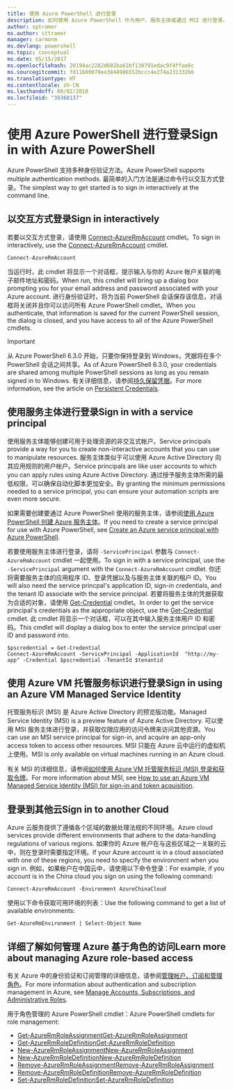 ```yaml
---
title: 使用 Azure PowerShell 进行登录
description: 如何使用 Azure PowerShell 作为用户、服务主体或通过 MSI 进行登录。
author: sptramer
ms.author: sttramer
manager: carmonm
ms.devlang: powershell
ms.topic: conceptual
ms.date: 05/15/2017
ms.openlocfilehash: 20194ac2282d602ba61bf130791edac9f4ffae6c
ms.sourcegitcommit: fd11600079ee3844986552bccc4e274a231332b6
ms.translationtype: HT
ms.contentlocale: zh-CN
ms.lasthandoff: 08/02/2018
ms.locfileid: "39368137"
---
```

# <a name="sign-in-with-azure-powershell"></a><span data-ttu-id="a87da-103">使用 Azure PowerShell 进行登录</span><span class="sxs-lookup"><span data-stu-id="a87da-103">Sign in with Azure PowerShell</span></span>

<span data-ttu-id="a87da-104">Azure PowerShell 支持多种身份验证方法。</span><span class="sxs-lookup"><span data-stu-id="a87da-104">Azure PowerShell supports multiple authentication methods.</span></span> <span data-ttu-id="a87da-105">最简单的入门方法是通过命令行以交互方式登录。</span><span class="sxs-lookup"><span data-stu-id="a87da-105">The simplest way to get started is to sign in interactively at the command line.</span></span>

## <a name="sign-in-interactively"></a><span data-ttu-id="a87da-106">以交互方式登录</span><span class="sxs-lookup"><span data-stu-id="a87da-106">Sign in interactively</span></span>

<span data-ttu-id="a87da-107">若要以交互方式登录，请使用 [Connect-AzureRmAccount](/powershell/module/azurerm.profile/connect-azurermaccount) cmdlet。</span><span class="sxs-lookup"><span data-stu-id="a87da-107">To sign in interactively, use the [Connect-AzureRmAccount](/powershell/module/azurerm.profile/connect-azurermaccount) cmdlet.</span></span>

```azurepowershell
Connect-AzureRmAccount
```

<span data-ttu-id="a87da-108">当运行时，此 cmdlet 将显示一个对话框，提示输入与你的 Azure 帐户关联的电子邮件地址和密码。</span><span class="sxs-lookup"><span data-stu-id="a87da-108">When run, this cmdlet will bring up a dialog box prompting you for your email address and password associated with your Azure account.</span></span> <span data-ttu-id="a87da-109">进行身份验证时，将为当前 PowerShell 会话保存该信息，对话框将关闭并且你可以访问所有 Azure PowerShell cmdlet。</span><span class="sxs-lookup"><span data-stu-id="a87da-109">When you authenticate, that information is saved for the current PowerShell session, the dialog is closed, and you have access to all of the Azure PowerShell cmdlets.</span></span>

> [!IMPORTANT]
> <span data-ttu-id="a87da-110">从 Azure PowerShell 6.3.0 开始，只要你保持登录到 Windows，凭据将在多个 PowerShell 会话之间共享。</span><span class="sxs-lookup"><span data-stu-id="a87da-110">As of Azure PowerShell 6.3.0, your credentials are shared among multiple PowerShell sessions as long as you remain signed in to Windows.</span></span> <span data-ttu-id="a87da-111">有关详细信息，请参阅[持久保留凭据](context-persistence.md)。</span><span class="sxs-lookup"><span data-stu-id="a87da-111">For more information, see the article on [Persistent Credentials](context-persistence.md).</span></span>

## <a name="sign-in-with-a-service-principal"></a><span data-ttu-id="a87da-112">使用服务主体进行登录</span><span class="sxs-lookup"><span data-stu-id="a87da-112">Sign in with a service principal</span></span>

<span data-ttu-id="a87da-113">使用服务主体能够创建可用于处理资源的非交互式帐户。</span><span class="sxs-lookup"><span data-stu-id="a87da-113">Service principals provide a way for you to create non-interactive accounts that you can use to manipulate resources.</span></span> <span data-ttu-id="a87da-114">服务主体类似于可以使用 Azure Active Directory 向其应用规则的用户帐户。</span><span class="sxs-lookup"><span data-stu-id="a87da-114">Service principals are like user accounts to which you can apply rules using Azure Active Directory.</span></span> <span data-ttu-id="a87da-115">通过授予服务主体所需的最低权限，可以确保自动化脚本更加安全。</span><span class="sxs-lookup"><span data-stu-id="a87da-115">By granting the minimum permissions needed to a service principal, you can ensure your automation scripts are even more secure.</span></span>

<span data-ttu-id="a87da-116">如果需要创建要通过 Azure PowerShell 使用的服务主体，请参阅[使用 Azure PowerShell 创建 Azure 服务主体](create-azure-service-principal-azureps.md)。</span><span class="sxs-lookup"><span data-stu-id="a87da-116">If you need to create a service principal for use with Azure PowerShell, see [Create an Azure service principal with Azure PowerShell](create-azure-service-principal-azureps.md).</span></span>

<span data-ttu-id="a87da-117">若要使用服务主体进行登录，请将 `-ServicePrincipal` 参数与 `Connect-AzureRmAccount` cmdlet 一起使用。</span><span class="sxs-lookup"><span data-stu-id="a87da-117">To sign in with a service principal, use the `-ServicePrincipal` argument with the `Connect-AzureRmAccount` cmdlet.</span></span> <span data-ttu-id="a87da-118">你还将需要服务主体的应用程序 ID、登录凭据以及与服务主体关联的租户 ID。</span><span class="sxs-lookup"><span data-stu-id="a87da-118">You will also need the service princpal's application ID, sign-in credentials, and the tenant ID associate with the service principal.</span></span> <span data-ttu-id="a87da-119">若要将服务主体的凭据获取为合适的对象，请使用 [Get-Credential](/powershell/module/microsoft.powershell.security/get-credential) cmdlet。</span><span class="sxs-lookup"><span data-stu-id="a87da-119">In order to get the service principal's credentials as the appropriate object, use the [Get-Credential](/powershell/module/microsoft.powershell.security/get-credential) cmdlet.</span></span> <span data-ttu-id="a87da-120">此 cmdlet 将显示一个对话框，可以在其中输入服务主体用户 ID 和密码。</span><span class="sxs-lookup"><span data-stu-id="a87da-120">This cmdlet will display a dialog box to enter the service principal user ID and password into.</span></span>

```azurepowershell-interactive
$pscredential = Get-Credential
Connect-AzureRmAccount -ServicePrincipal -ApplicationId  "http://my-app" -Credential $pscredential -TenantId $tenantid
```

## <a name="sign-in-using-an-azure-vm-managed-service-identity"></a><span data-ttu-id="a87da-121">使用 Azure VM 托管服务标识进行登录</span><span class="sxs-lookup"><span data-stu-id="a87da-121">Sign in using an Azure VM Managed Service Identity</span></span>

<span data-ttu-id="a87da-122">托管服务标识 (MSI) 是 Azure Active Directory 的预览版功能。</span><span class="sxs-lookup"><span data-stu-id="a87da-122">Managed Service Identity (MSI) is a preview feature of Azure Active Directory.</span></span> <span data-ttu-id="a87da-123">可以使用 MSI 服务主体进行登录，并获取仅限应用的访问令牌来访问其他资源。</span><span class="sxs-lookup"><span data-stu-id="a87da-123">You can use an MSI service principal for sign-in, and acquire an app-only access token to access other resources.</span></span> <span data-ttu-id="a87da-124">MSI 只能在 Azure 云中运行的虚拟机上使用。</span><span class="sxs-lookup"><span data-stu-id="a87da-124">MSI is only available on virtual machines running in an Azure cloud.</span></span>

<span data-ttu-id="a87da-125">有关 MSI 的详细信息，请参阅[如何使用 Azure VM 托管服务标识 (MSI) 登录和获取令牌](/azure/active-directory/msi-how-to-get-access-token-using-msi)。</span><span class="sxs-lookup"><span data-stu-id="a87da-125">For more information about MSI, see [How to use an Azure VM Managed Service Identity (MSI) for sign-in and token acquisition](/azure/active-directory/msi-how-to-get-access-token-using-msi).</span></span>

## <a name="sign-in-to-another-cloud"></a><span data-ttu-id="a87da-126">登录到其他云</span><span class="sxs-lookup"><span data-stu-id="a87da-126">Sign in to another Cloud</span></span>

<span data-ttu-id="a87da-127">Azure 云服务提供了遵循各个区域的数据处理法规的不同环境。</span><span class="sxs-lookup"><span data-stu-id="a87da-127">Azure cloud services provide different environments that adhere to the data-handling regulations of various regions.</span></span> <span data-ttu-id="a87da-128">如果你的 Azure 帐户在与这些区域之一关联的云中，则在登录时需要指定环境。</span><span class="sxs-lookup"><span data-stu-id="a87da-128">If your Azure account is in a cloud associated with one of these regions, you need to specify the environment when you sign in.</span></span> <span data-ttu-id="a87da-129">例如，如果帐户在中国云中，请使用以下命令登录：</span><span class="sxs-lookup"><span data-stu-id="a87da-129">For example, if you account is in the China cloud you sign on using the following command:</span></span>

```azurepowershell-interactive
Connect-AzureRmAccount -Environment AzureChinaCloud
```

<span data-ttu-id="a87da-130">使用以下命令获取可用环境的列表：</span><span class="sxs-lookup"><span data-stu-id="a87da-130">Use the following command to get a list of available environments:</span></span>

```azurepowershell-interactive
Get-AzureRmEnvironment | Select-Object Name
```

## <a name="learn-more-about-managing-azure-role-based-access"></a><span data-ttu-id="a87da-131">详细了解如何管理 Azure 基于角色的访问</span><span class="sxs-lookup"><span data-stu-id="a87da-131">Learn more about managing Azure role-based access</span></span>

<span data-ttu-id="a87da-132">有关 Azure 中的身份验证和订阅管理的详细信息，请参阅[管理帐户、订阅和管理角色](/azure/active-directory/role-based-access-control-configure)。</span><span class="sxs-lookup"><span data-stu-id="a87da-132">For more information about authentication and subscription management in Azure, see [Manage Accounts, Subscriptions, and Administrative Roles](/azure/active-directory/role-based-access-control-configure).</span></span>

<span data-ttu-id="a87da-133">用于角色管理的 Azure PowerShell cmdlet：</span><span class="sxs-lookup"><span data-stu-id="a87da-133">Azure PowerShell cmdlets for role management:</span></span>

* [<span data-ttu-id="a87da-134">Get-AzureRmRoleAssignment</span><span class="sxs-lookup"><span data-stu-id="a87da-134">Get-AzureRmRoleAssignment</span></span>](/powershell/module/AzureRM.Resources/Get-AzureRmRoleAssignment)
* [<span data-ttu-id="a87da-135">Get-AzureRmRoleDefinition</span><span class="sxs-lookup"><span data-stu-id="a87da-135">Get-AzureRmRoleDefinition</span></span>](/powershell/module/AzureRM.Resources/Get-AzureRmRoleDefinition)
* [<span data-ttu-id="a87da-136">New-AzureRmRoleAssignment</span><span class="sxs-lookup"><span data-stu-id="a87da-136">New-AzureRmRoleAssignment</span></span>](/powershell/module/AzureRM.Resources/New-AzureRmRoleAssignment)
* [<span data-ttu-id="a87da-137">New-AzureRmRoleDefinition</span><span class="sxs-lookup"><span data-stu-id="a87da-137">New-AzureRmRoleDefinition</span></span>](/powershell/module/AzureRM.Resources/New-AzureRmRoleDefinition)
* [<span data-ttu-id="a87da-138">Remove-AzureRmRoleAssignment</span><span class="sxs-lookup"><span data-stu-id="a87da-138">Remove-AzureRmRoleAssignment</span></span>](/powershell/module/AzureRM.Resources/Remove-AzureRmRoleAssignment)
* [<span data-ttu-id="a87da-139">Remove-AzureRmRoleDefinition</span><span class="sxs-lookup"><span data-stu-id="a87da-139">Remove-AzureRmRoleDefinition</span></span>](/powershell/module/AzureRM.Resources/Remove-AzureRmRoleDefinition)
* [<span data-ttu-id="a87da-140">Set-AzureRmRoleDefinition</span><span class="sxs-lookup"><span data-stu-id="a87da-140">Set-AzureRmRoleDefinition</span></span>](/powershell/moduel/AzureRM.Resources/Set-AzureRmRoleDefinition)
